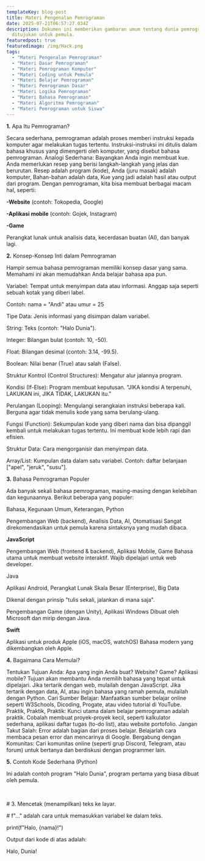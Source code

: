 ```yaml
---
templateKey: blog-post
title: Materi Pengenalan Pemrograman
date: 2025-07-21T06:57:27.034Z
description: Dokumen ini memberikan gambaran umum tentang dunia pemrograman yang
  ditujukan untuk pemula.
featuredpost: true
featuredimage: /img/Hack.png
tags:
  - "Materi Pengenalan Pemrograman"
  - "Materi Dasar Pemrograman"
  - "Materi Pemrograman Komputer"
  - "Materi Coding untuk Pemula"
  - "Materi Belajar Pemrograman"
  - "Materi Pemrograman Dasar"
  - "Materi Logika Pemrograman"
  - "Materi Bahasa Pemrograman"
  - "Materi Algoritma Pemrograman"
  - "Materi Pemrograman untuk Siswa"
---
```

**1.** Apa Itu Pemrograman?

Secara sederhana, pemrograman adalah proses memberi instruksi kepada komputer agar melakukan tugas tertentu. Instruksi-instruksi ini ditulis dalam bahasa khusus yang dimengerti oleh komputer, yang disebut bahasa pemrograman. Analogi Sederhana: Bayangkan Anda ingin membuat kue. Anda memerlukan resep yang berisi langkah-langkah yang jelas dan berurutan. Resep adalah program (kode), Anda (juru masak) adalah komputer, Bahan-bahan adalah data, Kue yang jadi adalah hasil atau output dari program. Dengan pemrograman, kita bisa membuat berbagai macam hal, seperti:

**\-Website** (contoh: Tokopedia, Google)

**\-Aplikasi mobile** (contoh: Gojek, Instagram)

**\-Game** 

Perangkat lunak untuk analisis data, kecerdasan buatan (AI), dan banyak lagi.

**2.** Konsep-Konsep Inti dalam Pemrograman

Hampir semua bahasa pemrograman memiliki konsep dasar yang sama. Memahami ini akan memudahkan Anda belajar bahasa apa pun.

Variabel: Tempat untuk menyimpan data atau informasi. Anggap saja seperti sebuah kotak yang diberi label.

Contoh: nama = "Andi" atau umur = 25

Tipe Data: Jenis informasi yang disimpan dalam variabel.

String: Teks (contoh: "Halo Dunia").

Integer: Bilangan bulat (contoh: 10, -50).

Float: Bilangan desimal (contoh: 3.14, -99.5).

Boolean: Nilai benar (True) atau salah (False).

Struktur Kontrol (Control Structures): Mengatur alur jalannya program.

Kondisi (If-Else): Program membuat keputusan. "JIKA kondisi A terpenuhi, LAKUKAN ini, JIKA TIDAK, LAKUKAN itu."

Perulangan (Looping): Mengulangi serangkaian instruksi beberapa kali. Berguna agar tidak menulis kode yang sama berulang-ulang.

Fungsi (Function): Sekumpulan kode yang diberi nama dan bisa dipanggil kembali untuk melakukan tugas tertentu. Ini membuat kode lebih rapi dan efisien.

Struktur Data: Cara mengorganisir dan menyimpan data.

Array/List: Kumpulan data dalam satu variabel. Contoh: daftar belanjaan \["apel", "jeruk", "susu"].

**3.** Bahasa Pemrograman Populer

Ada banyak sekali bahasa pemrograman, masing-masing dengan kelebihan dan kegunaannya. Berikut beberapa yang populer:

Bahasa, Kegunaan Umum, Keterangan, Python

Pengembangan Web (backend), Analisis Data, AI, Otomatisasi Sangat direkomendasikan untuk pemula karena sintaksnya yang mudah dibaca.

**JavaScript**

Pengembangan Web (frontend & backend), Aplikasi Mobile, Game Bahasa utama untuk membuat website interaktif. Wajib dipelajari untuk web developer.

Java

Aplikasi Android, Perangkat Lunak Skala Besar (Enterprise), Big Data

Dikenal dengan prinsip "tulis sekali, jalankan di mana saja".

Pengembangan Game (dengan Unity), Aplikasi Windows Dibuat oleh Microsoft dan mirip dengan Java.

**Swift**

Aplikasi untuk produk Apple (iOS, macOS, watchOS) Bahasa modern yang dikembangkan oleh Apple.

**4.** Bagaimana Cara Memulai?

Tentukan Tujuan Anda: Apa yang ingin Anda buat? Website? Game? Aplikasi mobile? Tujuan akan membantu Anda memilih bahasa yang tepat untuk dipelajari. Jika tertarik dengan web, mulailah dengan JavaScript. Jika tertarik dengan data, AI, atau ingin bahasa yang ramah pemula, mulailah dengan Python. Cari Sumber Belajar: Manfaatkan sumber belajar online seperti W3Schools, Dicoding, Progate, atau video tutorial di YouTube. Praktik, Praktik, Praktik: Kunci utama dalam belajar pemrograman adalah praktik. Cobalah membuat proyek-proyek kecil, seperti kalkulator sederhana, aplikasi daftar tugas (to-do list), atau website portofolio. Jangan Takut Salah: Error adalah bagian dari proses belajar. Belajarlah cara membaca pesan error dan mencarinya di Google. Bergabung dengan Komunitas: Cari komunitas online (seperti grup Discord, Telegram, atau forum) untuk bertanya dan berdiskusi dengan programmer lain.

**5.** Contoh Kode Sederhana (Python)

Ini adalah contoh program "Halo Dunia", program pertama yang biasa dibuat oleh pemula.

﻿

\# 3. Mencetak (menampilkan) teks ke layar.

\#    f"..." adalah cara untuk memasukkan variabel ke dalam teks.

print(f"Halo, {nama}!")



Output dari kode di atas adalah:



Halo, Dunia!